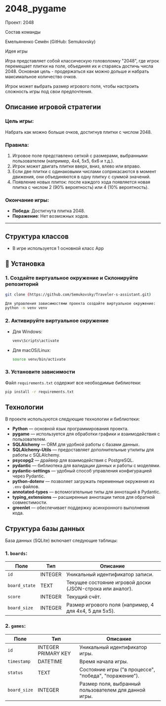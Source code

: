# 2048_pygame

Проект: 2048

Состав команды

Емельяненко Семён (GitHub: Semukovsky)

Идея игры

Игра представляет собой классическую головоломку "2048", где игрок перемещает плитки на поле, объединяя их и стараясь достичь числа 2048. Основная цель - продержаться как можно дольше и набрать максимальное количество очков.

Игрок может выбрать размер игрового поля, чтобы настроить сложность игры под свои предпочтения.

## Описание игровой стратегии

### Цель игры:
Набрать как можно больше очков, достигнув плитки с числом 2048.

### Правила:
1. Игровое поле представлено сеткой с размерами, выбранными пользователем (например, 4x4, 5x5, 6x6 и т.д.).
2. Игрок может двигать плитки вверх, вниз, влево или вправо.
3. Если две плитки с одинаковыми числами соприкасаются в момент движения, они объединяются в одну плитку с суммой значений.
4. Появление новых плиток: после каждого хода появляется новая плитка с числом 2 (90% вероятность) или 4 (10% вероятность).

### Окончание игры:
- **Победа**: Достигнута плитка 2048.
- **Поражение**: Нет возможных ходов.

---
## Структура классов
- В игре используется 1 основной класс App

## 🔧 Установка


### 1. Создайте виртуальное окружение и Склонируйте репозиторий
```bash
git clone (https://github.com/Semukovsky/Traveler-s-assistant.git)

Для управления зависимостями проекта создайте виртуальное окружение:
python -m venv venv
```

### 2. Активируйте виртуальное окружение
- Для Windows:
  ```bash
  venv\Scripts\activate
  ```
- Для macOS/Linux:
  ```bash
  source venv/bin/activate
  ```

### 3. Установите зависимости
Файл `requirements.txt` содержит все необходимые библиотеки:
```bash
pip install -r requirements.txt
```
## Технологии

В проекте используются следующие технологии и библиотеки:

- **Python** — основной язык программирования проекта.
- **pygame** — используется для обработки графики и взаимодействия с пользователем.
- **SQLAlchemy** — ORM для удобной работы с базами данных.
- **SQLAlchemy-Utils** — предоставляет дополнительные утилиты для работы с SQLAlchemy.
- **psycopg2** — драйвер для взаимодействия с PostgreSQL.
- **pydantic** — библиотека для валидации данных и работы с моделями.
- **pydantic-settings** — удобный способ управления конфигурацией через Pydantic.
- **python-dotenv** — позволяет загружать переменные окружения из `.env` файлов.
- **annotated-types** — вспомогательные типы для аннотаций в Pydantic.
- **typing_extensions** — расширенные аннотации типов для обратной совместимости.
- **greenlet** — обеспечивает поддержку асинхронного выполнения кода.

## Структура базы данных

База данных (SQLite) включает следующие таблицы:

### 1. `boards`:
| Поле         | Тип      | Описание                                                                      |
|--------------|----------|-------------------------------------------------------------------------------|
| `id`         | INTEGER  | Уникальный идентификатор записи.                                             |
| `board_state`| TEXT     | Текущее состояние игровой доски (JSON-строка или аналог).                    |
| `score`      | INTEGER  | Текущий счёт.                                                                |
| `board_size` | INTEGER  | Размер игрового поля (например, 4 для 4x4, 5 для 5x5).                       |

### 2. `games`:
| Поле         | Тип      | Описание                                                                      |
|--------------|----------|-------------------------------------------------------------------------------|
| `id`         | INTEGER PRIMARY KEY | Уникальный идентификатор игры.                                   |
| `timestamp`  | DATETIME | Время начала игры.                                                           |
| `status`     | TEXT     | Состояние игры ("в процессе", "победа", "поражение").                        |
| `board_size` | INTEGER  | Размер поля, выбранный пользователем для данной игры.
